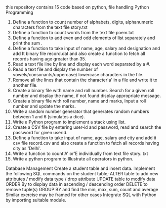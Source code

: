 this repository contains 15 code based on python, file handling
Python Programming
1. Define a function to count number of alphabets, digits, alphanumeric characters
from the text file story.txt
2. Define a function to count words from the text file poem.txt
3. Define a function to add even and odd elements of list separately and print the
sum .
4. Define a function to take input of name, age, salary and designation and add It
binary file record.dat and also create a function to fetch all records having age
greater than 35.
5. Read a text file line by line and display each word separated by a #.
6. Read a text file and display the number of vowels/consonants/uppercase/
lowercase characters in the file.
7. Remove all the lines that contain the character'a' in a file and write it to another
file.
8. Create a binary file with name and roll number. Search for a given roll number
and display the name, if not found display appropriate message.
9. Create a binary file with roll number, name and marks, Input a roll number and
update the marks.
10. Write a random number generator that generates random numbers between 1
and 6 (simulates a dice).
11. Write a Python program to implement a stack using list.
12. Create a CSV file by entering user-id and password, read and search the
password for given userid.
13. Define a function to take input of name, age, salary and city and add it csv file
record.csv and also create a function to fetch all records having city as 'Delhi'.
14. Write a function to count'A' or'E individually from text file story. txt
15. Write a python program to Illustrate all operators in python.

    
Database Management
Create a student table and insert data. Implement the following SQL commands
on the student table;
ALTER table to add new attributes / modify data type / drop attribute
UPDATE table to modify data
ORDER By to display data in ascending / descending order
DELETE to remove tuple(s)
GROUP BY and find the min, max, sum, count and average
Similar exercise may be framed for other cases
Integrate SQL with Python by importing suitable module.
